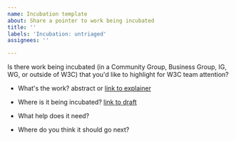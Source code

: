 ```yaml
---
name: Incubation template
about: Share a pointer to work being incubated
title: ''
labels: 'Incubation: untriaged'
assignees: ''

---
```


Is there work being incubated (in a Community Group, Business Group, IG, WG, or outside of W3C) that you'd like to highlight for W3C team attention?

* What's the work? abstract or [link to explainer]()

* Where is it being incubated? [link to draft]()

* What help does it need? 

* Where do you think it should go next?
